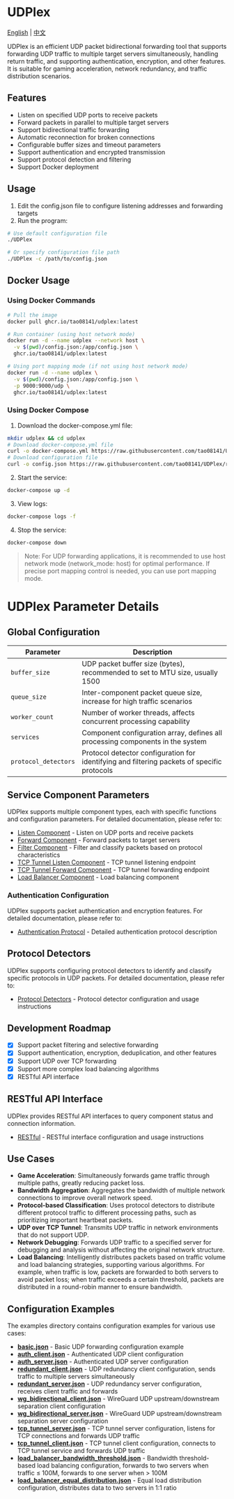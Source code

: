# UDPlex
[English](README.md) | [中文](README_ZH.md)

UDPlex is an efficient UDP packet bidirectional forwarding tool that supports forwarding UDP traffic to multiple target servers simultaneously, handling return traffic, and supporting authentication, encryption, and other features. It is suitable for gaming acceleration, network redundancy, and traffic distribution scenarios.

## Features

- Listen on specified UDP ports to receive packets
- Forward packets in parallel to multiple target servers
- Support bidirectional traffic forwarding
- Automatic reconnection for broken connections
- Configurable buffer sizes and timeout parameters
- Support authentication and encrypted transmission
- Support protocol detection and filtering
- Support Docker deployment

## Usage

1. Edit the config.json file to configure listening addresses and forwarding targets
2. Run the program:

```bash
# Use default configuration file
./UDPlex

# Or specify configuration file path
./UDPlex -c /path/to/config.json
```

## Docker Usage

### Using Docker Commands

```bash
# Pull the image
docker pull ghcr.io/tao08141/udplex:latest

# Run container (using host network mode)
docker run -d --name udplex --network host \
  -v $(pwd)/config.json:/app/config.json \
  ghcr.io/tao08141/udplex:latest

# Using port mapping mode (if not using host network mode)
docker run -d --name udplex \
  -v $(pwd)/config.json:/app/config.json \
  -p 9000:9000/udp \
  ghcr.io/tao08141/udplex:latest
```

### Using Docker Compose

1. Download the docker-compose.yml file:

```bash
mkdir udplex && cd udplex
# Download docker-compose.yml file
curl -o docker-compose.yml https://raw.githubusercontent.com/tao08141/UDPlex/refs/heads/master/docker-compose.yml
# Download configuration file
curl -o config.json https://raw.githubusercontent.com/tao08141/UDPlex/refs/heads/master/examples/basic.json
```

2. Start the service:

```bash
docker-compose up -d
```

3. View logs:

```bash
docker-compose logs -f
```

4. Stop the service:

```bash
docker-compose down
```

> Note: For UDP forwarding applications, it is recommended to use host network mode (network_mode: host) for optimal performance. If precise port mapping control is needed, you can use port mapping mode.

# UDPlex Parameter Details

## Global Configuration

| Parameter | Description |
|-----------|-------------|
| `buffer_size` | UDP packet buffer size (bytes), recommended to set to MTU size, usually 1500 |
| `queue_size` | Inter-component packet queue size, increase for high traffic scenarios |
| `worker_count` | Number of worker threads, affects concurrent processing capability |
| `services` | Component configuration array, defines all processing components in the system |
| `protocol_detectors` | Protocol detector configuration for identifying and filtering packets of specific protocols |

## Service Component Parameters

UDPlex supports multiple component types, each with specific functions and configuration parameters. For detailed documentation, please refer to:

- [Listen Component](docs/listen_en.md) - Listen on UDP ports and receive packets
- [Forward Component](docs/forward_en.md) - Forward packets to target servers
- [Filter Component](docs/filter_en.md) - Filter and classify packets based on protocol characteristics
- [TCP Tunnel Listen Component](docs/tcp_tunnel_listen_en.md) - TCP tunnel listening endpoint
- [TCP Tunnel Forward Component](docs/tcp_tunnel_forward_en.md) - TCP tunnel forwarding endpoint
- [Load Balancer Component](docs/load_balancer_en.md) - Load balancing component

### Authentication Configuration

UDPlex supports packet authentication and encryption features. For detailed documentation, please refer to:

- [Authentication Protocol](docs/auth_protocol_en.md) - Detailed authentication protocol description

## Protocol Detectors

UDPlex supports configuring protocol detectors to identify and classify specific protocols in UDP packets. For detailed documentation, please refer to:

- [Protocol Detectors](docs/protocol_detector_en.md) - Protocol detector configuration and usage instructions

## Development Roadmap
- [X] Support packet filtering and selective forwarding
- [X] Support authentication, encryption, deduplication, and other features
- [X] Support UDP over TCP forwarding
- [X] Support more complex load balancing algorithms
- [X] RESTful API interface

## RESTful API Interface
UDPlex provides RESTful API interfaces to query component status and connection information.

- [RESTful](docs/RESTful_en.md) - RESTful interface configuration and usage instructions

## Use Cases
- **Game Acceleration**: Simultaneously forwards game traffic through multiple paths, greatly reducing packet loss.
- **Bandwidth Aggregation**: Aggregates the bandwidth of multiple network connections to improve overall network speed.
- **Protocol-based Classification**: Uses protocol detectors to distribute different protocol traffic to different processing paths, such as prioritizing important heartbeat packets.
- **UDP over TCP Tunnel**: Transmits UDP traffic in network environments that do not support UDP.
- **Network Debugging**: Forwards UDP traffic to a specified server for debugging and analysis without affecting the original network structure.
- **Load Balancing**: Intelligently distributes packets based on traffic volume and load balancing strategies, supporting various algorithms. For example, when traffic is low, packets are forwarded to both servers to avoid packet loss; when traffic exceeds a certain threshold, packets are distributed in a round-robin manner to ensure bandwidth.

## Configuration Examples

The examples directory contains configuration examples for various use cases:

- [**basic.json**](examples/basic.json) - Basic UDP forwarding configuration example
- [**auth_client.json**](examples/auth_client.json) - Authenticated UDP client configuration
- [**auth_server.json**](examples/auth_server.json) - Authenticated UDP server configuration
- [**redundant_client.json**](examples/redundant_client.json) - UDP redundancy client configuration, sends traffic to multiple servers simultaneously
- [**redundant_server.json**](examples/redundant_server.json) - UDP redundancy server configuration, receives client traffic and forwards
- [**wg_bidirectional_client.json**](examples/wg_bidirectional_client.json) - WireGuard UDP upstream/downstream separation client configuration
- [**wg_bidirectional_server.json**](examples/wg_bidirectional_server.json) - WireGuard UDP upstream/downstream separation server configuration
- [**tcp_tunnel_server.json**](examples/tcp_tunnel_server.json) - TCP tunnel server configuration, listens for TCP connections and forwards UDP traffic
- [**tcp_tunnel_client.json**](examples/tcp_tunnel_client.json) - TCP tunnel client configuration, connects to TCP tunnel service and forwards UDP traffic
- [**load_balancer_bandwidth_threshold.json**](examples/load_balancer_bandwidth_threshold.json) - Bandwidth threshold-based load balancing configuration, forwards to two servers when traffic ≤ 100M, forwards to one server when > 100M
- [**load_balancer_equal_distribution.json**](examples/load_balancer_equal_distribution.json) - Equal load distribution configuration, distributes data to two servers in 1:1 ratio